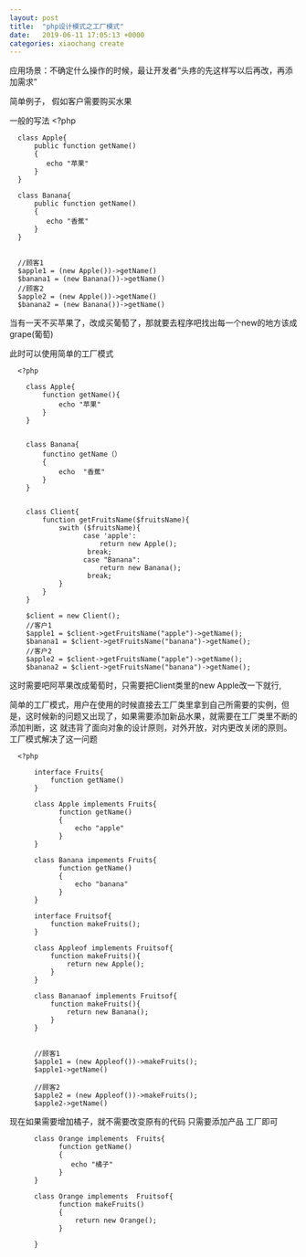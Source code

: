 ```yaml
---
layout: post
title:  "php设计模式之工厂模式"
date:   2019-06-11 17:05:13 +0000
categories: xiaochang create
---
```


应用场景：不确定什么操作的时候，最让开发者“头疼的先这样写以后再改，再添加需求”
          
         
简单例子， 假如客户需要购买水果


一般的写法
    <?php
    
      class Apple{
          public function getName()
          {
             echo "苹果"
          } 
      }
      
      class Banana{
          public function getName()
          {
             echo "香蕉"
          } 
      }
      
      
      //顾客1
      $apple1 = (new Apple())->getName()
      $banana1 = (new Banana())->getName()
      //顾客2
      $apple2 = (new Apple())->getName()
      $banana2 = (new Banana())->getName()
         
当有一天不买苹果了，改成买葡萄了，那就要去程序吧找出每一个new的地方该成grape(葡萄)


此时可以使用简单的工厂模式

      <?php
      
        class Apple{
            function getName(){
                echo "苹果"
            }
        }
        
        
        class Banana{
            functino getName（）
            {
                echo  "香蕉"  
            }
        }
        
        
        class Client{
            function getFruitsName($fruitsName){
                swith ($fruitsName){
                      case 'apple':
                          return new Apple();
                       break;
                      case "Banana":
                          return new Banana();
                       break;
                }
            }
        }
        
        $client = new Client();
        //客户1
        $apple1 = $client->getFruitsName("apple")->getName();
        $banana1 = $client->getFruitsName("banana")->getName();
        //客户2
        $apple2 = $client->getFruitsName("apple")->getName();
        $banana2 = $client->getFruitsName("banana")->getName();
        
 这时需要吧阿苹果改成葡萄时，只需要把Client类里的new Apple改一下就行,
 
 简单的工厂模式，用户在使用的时候直接去工厂类里拿到自己所需要的实例，但是，这时候新的问题又出现了，如果需要添加新品水果，就需要在工厂类里不断的添加判断，这
 就违背了面向对象的设计原则，对外开放，对内更改关闭的原则。工厂模式解决了这一问题
 
      <?php
      
          interface Fruits{
              function getName()
          }
    
          class Apple implements Fruits{
                function getName()
                {
                    echo "apple"
                }
          }
          
          class Banana impements Fruits{
                function getName()
                {
                    echo "banana"
                }
          }
          
          interface Fruitsof{
              function makeFruits();
          }
          
          class Appleof implements Fruitsof{
              function makeFruits(){
                  return new Apple();
              }
          }
          
          class Bananaof implements Fruitsof{
              function makeFruits(){
                  return new Banana();
              }
          }
          
          
          //顾客1
          $apple1 = (new Appleof())->makeFruits();
          $apple1->getName()
          
          //顾客2
          $apple2 = (new Appleof())->makeFruits();
          $apple2->getName()
          
          
现在如果需要增加橘子，就不需要改变原有的代码  只需要添加产品 工厂即可

          class Orange implements  Fruits{
                function getName()
                {
                   echo "橘子"
                }
          }
          
          class Orange implements  Fruitsof{
                function makeFruits()
                {
                    return new Orange();
                }
                
          }

           
  
  
